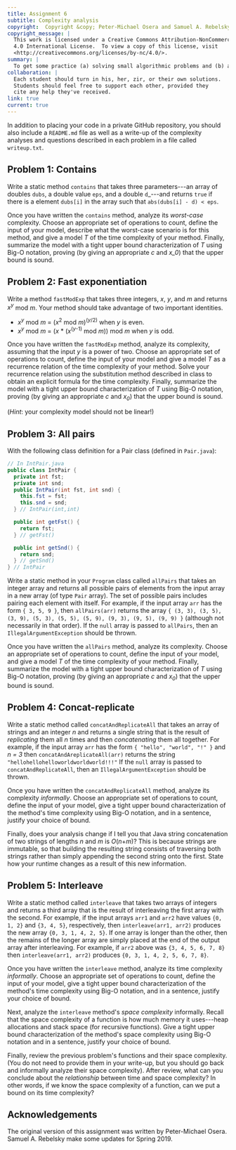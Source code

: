 ```yaml
---
title: Assignment 6
subtitle: Complexity analysis
copyright:  Copyright &copy; Peter-Michael Osera and Samuel A. Rebelsky.
copyright_message: |
  This work is licensed under a Creative Commons Attribution-NonCommercial
  4.0 International License.  To view a copy of this license, visit
  <http://creativecommons.org/licenses/by-nc/4.0/>.
summary: |
  To get some practice (a) solving small algorithmic problems and (b) analyzing the complexity of solutions to these problems, you'll solve a handful of these problems in Java.
collaboration: |
  Each student should turn in his, her, zir, or their own solutions.
  Students should feel free to support each other, provided they
  cite any help they've received.
link: true
current: true
---
```

In addition to placing your code in a private GitHub repository, you should also include a `README.md` file as well as a write-up of the complexity analyses and questions described in each problem in a file called `writeup.txt`.

## Problem 1: Contains

Write a static method `contains` that takes three parameters---an array of doubles `dubs`, a double value `eps`, and a double `d`_---and returns `true` if there is a element `dubs[i]` in the array such that `abs(dubs[i] - d) < eps`.

Once you have written the `contains` method, analyze its *worst-case* complexity.
Choose an appropriate set of operations to count, define the input of your model, describe what the worst-case scenario is for this method, and give a model _T_ of the time complexity of your method.
Finally, summarize the model with a tight upper bound characterization of _T_ using Big-O notation, proving (by giving an appropriate _c_ and _x_0_) that the upper bound is sound.

## Problem 2: Fast exponentiation

Write a method `fastModExp` that takes three integers, _x_, _y_, and _m_ and returns _x<sup>y</sup>_ mod _m_.
Your method should take advantage of two important identities.

* _x_<sup>_y_</sup> mod _m_ = (_x_<sup>2</sup> mod _m_)<sup>(_y_/2)</sup> when _y_ is even.
* _x_<sup>_y_</sup> mod _m_ = (_x_ * (_x_<sup>(_y_-1)</sup> mod _m_)) mod _m_ when _y_ is odd.

Once you have written the `fastModExp` method, analyze its complexity, assuming that the input _y_ is a power of two.
Choose an appropriate set of operations to count, define the input of your model and give a model _T_ as a recurrence relation of the time complexity of your method.
Solve your recurrence relation using the substitution method described in class to obtain an explicit formula for the time complexity.
Finally, summarize the model with a tight upper bound characterization of _T_ using Big-O notation, proving (by giving an appropriate _c_ and _x<sub>0</sub>_) that the upper bound is sound.

(*Hint*: your complexity model should not be linear!)

## Problem 3: All pairs

With the following class definition for a Pair class (defined in `Pair.java`):

```java
// In IntPair.java
public class IntPair {
  private int fst;
  private int snd;
  public IntPair(int fst, int snd) {
    this.fst = fst;
    this.snd = snd;
  } // IntPair(int,int)

  public int getFst() { 
    return fst; 
  } // getFst()

  public int getSnd() { 
    return snd; 
  } // getSnd()
} // IntPair
```

Write a static method in your `Program` class called `allPairs` that takes an integer array and returns all possible pairs of elements from the input array in a new array (of type `Pair` array).
The set of possible pairs includes pairing each element with itself.
For example, if the input array `arr` has the form `{ 3, 5, 9 }`, then `allPairs(arr)` returns the array `{ (3, 3), (3, 5), (3, 9), (5, 3), (5, 5), (5, 9), (9, 3), (9, 5), (9, 9) }` (although not necessarily in that order).
If the `null` array is passed to `allPairs`, then an `IllegalArgumentException` should be thrown.

Once you have written the `allPairs` method, analyze its complexity.
Choose an appropriate set of operations to count, define the input of your model, and give a model _T_ of the time complexity of your method.
Finally, summarize the model with a tight upper bound characterization of _T_ using Big-O notation, proving (by giving an appropriate _c_ and _x<sub>0</sub>_) that the upper bound is sound.

## Problem 4: Concat-replicate

Write a static method called `concatAndReplicateAll` that takes an array of strings and an integer _n_ and returns a single string that is the result of *replicating* them all _n_ times and then *concatenating* them all together.
For example, if the input array `arr` has the form `{ "hello", "world", "!" }` and _n = 3_ then `concatAndAreplicateAll(arr)` returns the string `"hellohellohelloworldworldworld!!!"`
If the `null` array is passed to `concatAndReplicateAll`, then an `IllegalArgumentException` should be thrown.

Once you have written the `concatAndReplicateAll` method, analyze its complexity *informally*.
Choose an appropriate set of operations to count, define the input of your model, give a tight upper bound characterization of the method's time complexity using Big-O notation, and in a sentence, justify your choice of bound.

Finally, does your analysis change if I tell you that Java string concatenation of two strings of lengths _n_ and _m_ is _O_(_n_+_m_)?
This is because strings are immutable, so that building the resulting string consists of traversing both strings rather than simply appending the second string onto the first.
State how your runtime changes as a result of this new information.

## Problem 5: Interleave

Write a static method called `interleave` that takes two arrays of integers and returns a third array that is the result of interleaving the first array with the second.
For example, if the input arrays `arr1` and `arr2` have values `{0, 1, 2}` and `{3, 4, 5}`, respectively, then `interleave(arr1, arr2)` produces the new array `{0, 3, 1, 4, 2, 5}`.
If one array is longer than the other, then the remains of the longer array are simply placed at the end of the output array after interleaving.
For example, if `arr2` above was `{3, 4, 5, 6, 7, 8}` then `interleave(arr1, arr2)` produces `{0, 3, 1, 4, 2, 5, 6, 7, 8}`.

Once you have written the `interleave` method, analyze its time complexity *informally*.
Choose an appropriate set of operations to count, define the input of your model, give a tight upper bound characterization of the method's time complexity using Big-O notation, and in a sentence, justify your choice of bound.

Next, analyze the `interleave` method's *space complexity* informally.
Recall that the space complexity of a function is how much memory it uses---heap allocations and stack space (for recursive functions).
Give a tight upper bound characterization of the method's space complexity using Big-O notation and in a sentence, justify your choice of bound.

Finally, review the previous problem's functions and their space complexity.
(You do not need to provide them in your write-up, but you should go back and informally analyze their space complexity).
After review, what can you conclude about the *relationship* between time and space complexity?
In other words, if we know the space complexity of a function, can we put a bound on its time complexity?

Acknowledgements
----------------

The original version of this assignment was written by Peter-Michael Osera.
Samuel A. Rebelsky make some updates for Spring 2019.
